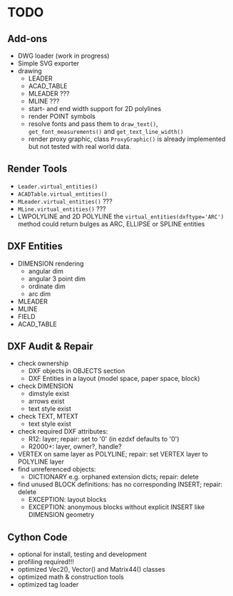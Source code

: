 TODO
====

Add-ons
-------

- DWG loader (work in progress)
- Simple SVG exporter
- drawing
    - LEADER
    - ACAD_TABLE
    - MLEADER ???
    - MLINE ???
    - start- and end width support for 2D polylines
    - render POINT symbols
    - resolve fonts and pass them to `draw_text()`, 
      `get_font_measurements()` and `get_text_line_width()`
    - render proxy graphic, class `ProxyGraphic()` is already 
      implemented but not tested with real world data.

Render Tools
------------

- `Leader.virtual_entities()`
- `ACADTable.virtual_entities()`
- `MLeader.virtual_entities()` ???
- `MLine.virtual_entities()` ???
- LWPOLYLINE and 2D POLYLINE the `virtual_entities(dxftype='ARC')` method
  could return bulges as ARC, ELLIPSE or SPLINE entities
  

DXF Entities
------------

- DIMENSION rendering
    - angular dim
    - angular 3 point dim
    - ordinate dim
    - arc dim
- MLEADER
- MLINE
- FIELD
- ACAD_TABLE

DXF Audit & Repair
------------------

- check ownership
    - DXF objects in OBJECTS section
    - DXF Entities in a layout (model space, paper space, block)
- check DIMENSION
    - dimstyle exist
    - arrows exist
    - text style exist
- check TEXT, MTEXT
    - text style exist
- check required DXF attributes:
    - R12: layer; repair: set to '0' (in ezdxf defaults to '0')
    - R2000+: layer, owner?, handle?
- VERTEX on same layer as POLYLINE; repair: set VERTEX layer to POLYLINE layer
- find unreferenced objects:
    - DICTIONARY e.g. orphaned extension dicts; repair: delete
- find unused BLOCK definitions: has no corresponding INSERT; repair: delete
    - EXCEPTION: layout blocks
    - EXCEPTION: anonymous blocks without explicit INSERT like DIMENSION geometry

Cython Code
-----------

- optional for install, testing and development
- profiling required!!!
- optimized Vec2(), Vector() and Matrix44() classes
- optimized math & construction tools
- optimized tag loader
